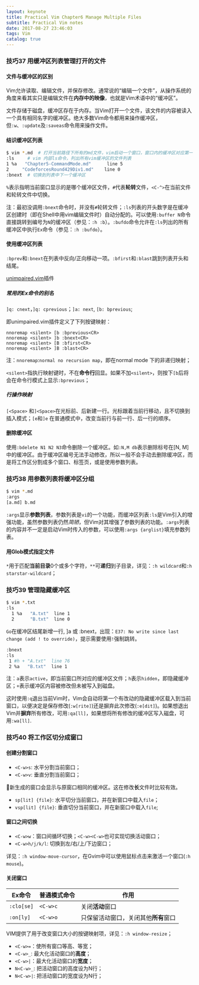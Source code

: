 ```yaml
---
layout: keynote
title: Practical Vim Chapter6 Manage Multiple Files
subtitle: Practical Vim notes
date: 2017-08-27 23:46:03
tags: Vim
catalog: true
---
```


### 技巧37 用缓冲区列表管理打开的文件

#### 文件与缓冲区的区别

Vim允许读取、编辑文件，并保存修改。通常说的“编辑一个文件”，从操作系统的角度来看其实只是编辑文件在**内存中的映像**，也就是Vim术语中的“缓冲区”。

文件存储于磁盘，缓冲区存在于内存。当Vim打开一个文件，该文件的内容被读入一个具有相同名字的缓冲区。绝大多数Vim命令都用来操作缓冲区，但`:w`、`:update`及`:saveas`命令用来操作文件。

#### 结识缓冲区列表

```sh
$ vim *.md	# 打开当前路径下所有的md文件，vim启动一个窗口，窗口内的缓冲区对应第一个文件
:ls		# vim 内部ls命令，列出所有vim缓冲区的文件列表
1 %a   "Chapter5-CommandMode.md"      line 5
2     "CodeforcesRound429Div1.md"    line 0
:bnext	# 切换到列表中下一个缓冲区
```

`%`表示指明当前窗口显示的是哪个缓冲区文件，`#`代表**轮转**文件，`<C-^>`在当前文件和轮转文件中切换。

注：最初没调用`:bnext`命令时，并没有`#`轮转文件；`:ls`列表的开头数字是在缓冲区创建时（即在Shell中用vim编辑文件时）自动分配的。可以使用`:buffer N`命令直接跳转到编号为`N`的缓冲区（参见：`:h :b`）。`:bufdo`命令允许在`:ls`列出的所有缓冲区中执行`Ex`命令（参见：`:h :bufdo`）。

#### 使用缓冲区列表

`:bprev`和`:bnext`在列表中反向/正向移动一项。`:bfirst`和`:blast`跳到列表开头和结尾。

[unimpaired.vim](https://github.com/tpope/vim-unimpaired)插件

##### 常用的Ex命令的别名

`]q: cnext`，`]q: cprevious`；`]a: next`, `[b: bprevious`;

即unimpaired.vim插件定义了下列按键映射：

```Sh
nnoremap <silent> [b :bprevious<CR>
nnoremap <silent> ]b :bnext<CR>
nnoremap <silent> [B :bfirst<CR>
nnoremap <silent> ]B :blast<CR>
```

注：`nnoremap`:`normal no recursion map`，即在normal mode 下的非递归映射；

`<silent>`指执行映射键时，不在**命令行**回显。如果不加`<silent>`，则按下`[b`后将会在命令行模式上显示`:bprevious`；

##### 行操作映射

`[<Space>` 和`]<Space>`在光标前、后新建一行。光标跟着当前行移动，且不切换到插入模式；`[e`和`]e` 在普通模式中，改变当前行与前一行、后一行的顺序。

#### 删除缓冲区

使用`:bdelete N1 N2 N3`命令删除一个缓冲区。如`:N,M db`表示删除标号在[N, M]中的缓冲区。由于缓冲区编号无法手动修改，所以一般不会手动去删除缓冲区，而是将工作区分割成多个窗口、标签页，或是使用参数列表。

### 技巧38 用参数列表将缓冲区分组

```sh
$ vim *.md
:args
[a.md] b.md
```

`:args`显示**参数列表**，参数列表是`vi`的一个功能，而缓冲区列表`:ls`是Vim引入的增强功能，虽然参数列表仍然*简陋*，但Vim对其增强了参数列表的功能。`:args`列表的内容并不一定是启动Vim时传入的参数，可以使用`:args {arglist}`填充参数列表。

#### 用Glob模式指定文件

`*`用于匹配**当前目录**0个或多个字符，`**`可**递归**到子目录，详见：`:h wildcard`和`:h starstar-wildcard`；

### 技巧39 管理隐藏缓冲区

```sh
$ vim *.txt
:ls
  1 %a   "A.txt"  line 1
  2      "B.txt"  line 0
```

`Go`在缓冲区结尾新增一行, ]a 或 :bnext，出现：`E37: No write since last change (add ! to override)`，提示需要使用`!`强制跳转。

```sh
:bnext
:ls
 1 #h + "A.txt"  line 76
 2 %a   "B.txt"  line 1
```

注：`a`表示`active`，即当前窗口所对应的缓冲区文件；`h`表示`hidden`，即隐藏缓冲区；`+`表示缓冲区内容被修改但未被写入到磁盘。

这时使用`:q`退出当前Vim时，Vim会自动将第一个有改动的隐藏缓冲区载入到当前窗口，以便决定是保存修改(`:w[rite]`)还是摒弃此次修改(`:e[dit]`)。如果想退出Vim并**摒弃**所有修改，可用`:qa[ll]`，如果想将所有修改的缓冲区写入磁盘，可用`:wa[ll]`.

### 技巧40 将工作区切分成窗口

#### 创建分割窗口

* `<C-w>s`: 水平分割当前窗口；
* `<C-w>v`: 垂直分割当前窗口；

新生成的窗口会显示与原窗口相同的缓冲区。这在修改**长**文件时比较有效。

* `sp[lit] {file}`: 水平切分当前窗口，并在新窗口中载入`file`；
* `vsp[lit] {file}`: 垂直切分当前窗口，并在新窗口中载入`file`;

#### 窗口之间切换

* `<C-w>w`：窗口间循环切换；`<C-w><C-w>`也可实现切换活动窗口；
* `<C-w>h/j/k/l`: 切换到左/右/上/下边窗口；

详见：`:h window-move-cursor`，在Gvim中可以使用鼠标点击来激活一个窗口(`:h mouse`)。

#### 关闭窗口

| Ex命令       | 普通模式命令   | 作用                   |
| ---------- | -------- | -------------------- |
| `:clo[se]` | `<C-w>c` | 关闭**活动**窗口           |
| `:on[ly]`  | `<C-w>o` | 只保留活动窗口，关闭其他**所有**窗口 |

VIM提供了用于改变窗口大小的按键映射项，详见：`:h window-resize`；

* `<C-w>=`：使所有窗口等高、等宽；
* `<C-w>_`: 最大化活动窗口的**高度**；
* `<C-w>|`：最大化活动窗口的**宽度**；
* `N<C-w>_`: 把活动窗口的高度设为N行；
* `N<C-w>|`: 把活动窗口的宽度设为N行；

